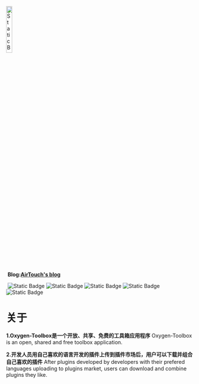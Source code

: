 <img src="https://airpicture.pages.dev/file/0e5d7b5234943676b0799.png" alt="Static Badge" width="18%;" />

​														                                         **Blog:[AirTouch's blog](blog.airtouch.top)**

​                     								![Static Badge](https://img.shields.io/badge/state-coding-light)  ![Static Badge](https://img.shields.io/badge/language-Python-light)  ![Static Badge](https://img.shields.io/badge/IDE-Pycharm-light)  ![Static Badge](https://img.shields.io/badge/licence-AGPL3.0-orange)  ![Static Badge](https://img.shields.io/badge/time-1month-blue)

# 关于

**1.Oxygen-Toolbox是一个开放、共享、免费的工具箱应用程序**
   Oxygen-Toolbox is an open, shared and free toolbox application.

**2.开发人员用自己喜欢的语言开发的插件上传到插件市场后，用户可以下载并组合自己喜欢的插件**
   After plugins developed by developers with their prefered languages uploading to plugins market, users can download and combine plugins they like.